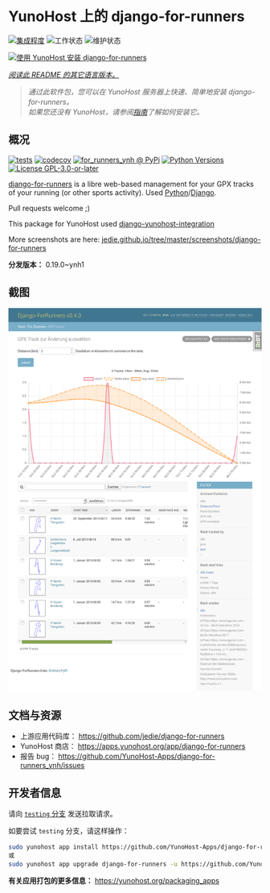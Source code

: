 <!--
注意：此 README 由 <https://github.com/YunoHost/apps/tree/master/tools/readme_generator> 自动生成
请勿手动编辑。
-->

# YunoHost 上的 django-for-runners

[![集成程度](https://dash.yunohost.org/integration/django-for-runners.svg)](https://ci-apps.yunohost.org/ci/apps/django-for-runners/) ![工作状态](https://ci-apps.yunohost.org/ci/badges/django-for-runners.status.svg) ![维护状态](https://ci-apps.yunohost.org/ci/badges/django-for-runners.maintain.svg)

[![使用 YunoHost 安装 django-for-runners](https://install-app.yunohost.org/install-with-yunohost.svg)](https://install-app.yunohost.org/?app=django-for-runners)

*[阅读此 README 的其它语言版本。](./ALL_README.md)*

> *通过此软件包，您可以在 YunoHost 服务器上快速、简单地安装 django-for-runners。*  
> *如果您还没有 YunoHost，请参阅[指南](https://yunohost.org/install)了解如何安装它。*

## 概况

[![tests](https://github.com/YunoHost-Apps/django-for-runners_ynh/actions/workflows/tests.yml/badge.svg?branch=main)](https://github.com/YunoHost-Apps/django-for-runners_ynh/actions/workflows/tests.yml)
[![codecov](https://codecov.io/github/jedie/for_runners_ynh/branch/main/graph/badge.svg)](https://app.codecov.io/github/jedie/for_runners_ynh)
[![for_runners_ynh @ PyPi](https://img.shields.io/pypi/v/for_runners_ynh?label=for_runners_ynh%20%40%20PyPi)](https://pypi.org/project/for_runners_ynh/)
[![Python Versions](https://img.shields.io/pypi/pyversions/for_runners_ynh)](https://github.com/YunoHost-Apps/django-for-runners_ynh/blob/main/pyproject.toml)
[![License GPL-3.0-or-later](https://img.shields.io/pypi/l/for_runners_ynh)](https://github.com/YunoHost-Apps/django-for-runners_ynh/blob/main/LICENSE)

[django-for-runners](https://github.com/jedie/django-for-runners) is a libre web-based management for your GPX tracks of your running (or other sports activity). Used [Python](https://www.python.org/)/[Django](https://www.djangoproject.com/).

Pull requests welcome ;)

This package for YunoHost used [django-yunohost-integration](https://github.com/YunoHost-Apps/django_yunohost_integration)

More screenshots are here: [jedie.github.io/tree/master/screenshots/django-for-runners](https://github.com/jedie/jedie.github.io/tree/master/screenshots/django-for-runners/README.creole)


**分发版本：** 0.19.0~ynh1

## 截图

![django-for-runners 的截图](./doc/screenshots/screenshot.png)

## 文档与资源

- 上游应用代码库： <https://github.com/jedie/django-for-runners>
- YunoHost 商店： <https://apps.yunohost.org/app/django-for-runners>
- 报告 bug： <https://github.com/YunoHost-Apps/django-for-runners_ynh/issues>

## 开发者信息

请向 [`testing` 分支](https://github.com/YunoHost-Apps/django-for-runners_ynh/tree/testing) 发送拉取请求。

如要尝试 `testing` 分支，请这样操作：

```bash
sudo yunohost app install https://github.com/YunoHost-Apps/django-for-runners_ynh/tree/testing --debug
或
sudo yunohost app upgrade django-for-runners -u https://github.com/YunoHost-Apps/django-for-runners_ynh/tree/testing --debug
```

**有关应用打包的更多信息：** <https://yunohost.org/packaging_apps>
